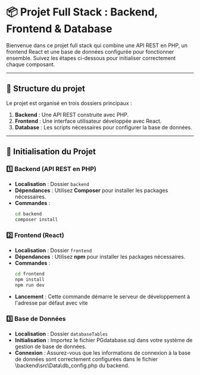 # 📦 Projet Full Stack : Backend, Frontend & Database

Bienvenue dans ce projet full stack qui combine une API REST en PHP, un frontend React et une base de données configurée pour fonctionner ensemble. Suivez les étapes ci-dessous pour initialiser correctement chaque composant.

---

## 📁 Structure du projet

Le projet est organisé en trois dossiers principaux :

1. **Backend** : Une API REST construite avec PHP.
2. **Frontend** : Une interface utilisateur développée avec React.
3. **Database** : Les scripts nécessaires pour configurer la base de données.

---

## 🚀 Initialisation du Projet

### 1️⃣ Backend (API REST en PHP)
- **Localisation** : Dossier `backend`
- **Dépendances** : Utilisez **Composer** pour installer les packages nécessaires.
- **Commandes** :
  ```bash
  cd backend
  composer install

### 2️⃣ Frontend (React)
- **Localisation** : Dossier `frontend`
- **Dépendances** : Utilisez **npm** pour installer les packages nécessaires.
- **Commandes** :
  ```bash
  cd frontend
  npm install
  npm run dev
- **Lancement** : Cette commande démarre le serveur de développement à l'adresse par défaut avec vite

### 3️⃣ Base de Données
- **Localisation** : Dossier `databaseTables`
- **Initialisation** : Importez le fichier PGdatabase.sql dans votre système de gestion de base de données.
- **Connexion** : Assurez-vous que les informations de connexion à la base de données sont correctement configurées dans le fichier \backend\src\Data\db_config.php du backend.

